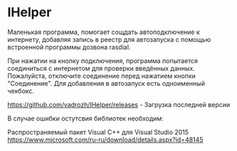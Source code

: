 # IHelper
Маленькая программа, помогает сощдать автоподключение к интернету, добавляя запись в реестр для автозапуска с помощью встроенной программы дозвона rasdial.

При нажатии на кнопку подключения, программа попытается соединиться с интернетом для проверки введённых данных. Пожалуйста, отключите соединение перед нажатием кнопки "Соединение". Для добавления в автозапуск есть одноименный чекбокс.

https://github.com/vadrozh/IHelper/releases - Загрузка последней версии



В случае ошибки остутсвия библиотек необходим:

Распространяемый пакет Visual C++ для Visual Studio 2015 
https://www.microsoft.com/ru-ru/download/details.aspx?id=48145
